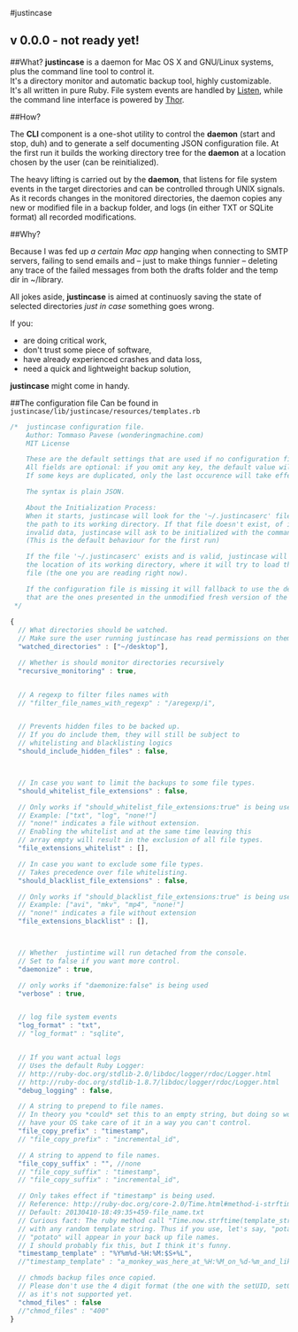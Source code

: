 #justincase  

v 0.0.0 - not ready yet!
---

##What?
__justincase__ is a daemon for Mac OS X and GNU/Linux systems, plus the command line tool to control it.  
It's a directory monitor and automatic backup tool, highly customizable.  
It's all written in pure Ruby. File system events are handled by [Listen](https://github.com/guard/listen), while the command line interface is powered by [Thor](https://github.com/wycats/thor).



##How?

The __CLI__ component is a one-shot utility to control the __daemon__ (start and stop, duh) and to generate a self documenting JSON configuration file. At the first run it builds the working directory tree for the __daemon__ at a location chosen by the user (can be reinitialized).
  
The heavy lifting is carried out by the __daemon__, that listens for file system events in the target directories and can be controlled through UNIX signals.  
As it records changes in the monitored directories, the daemon copies any new or modified file in a backup folder, and logs (in either TXT or SQLite format) all recorded modifications.  




##Why?

Because I was fed up _a certain Mac app_ hanging when connecting to SMTP servers, failing to send emails and – just to make things funnier – deleting any trace of the failed messages from both the drafts folder and the temp dir in ~/library.  

All jokes aside, __justincase__ is aimed at continuosly saving the state of selected directories _just in case_ something goes wrong.  

If you:

* are doing critical work,
* don't trust some piece of software,
* have already experienced crashes and data loss,
* need a quick and lightweight backup solution,

__justincase__ might come in handy.




##The configuration file
Can be found in `justincase/lib/justincase/resources/templates.rb`

```javascript
/*  justincase configuration file.
    Author: Tommaso Pavese (wonderingmachine.com)
    MIT License

    These are the default settings that are used if no configuration file is provided.
    All fields are optional: if you omit any key, the default value will be used.
    If some keys are duplicated, only the last occurence will take effect.

    The syntax is plain JSON.

    About the Initialization Process:
    When it starts, justincase will look for the '~/.justincaserc' file, which contains
    the path to its working directory. If that file doesn't exist, of if it cointains
    invalid data, justincase will ask to be initialized with the command 'justincase setup'.
    (This is the default behaviour for the first run)

    If the file '~/.justincaserc' exists and is valid, justincase will use it to determine
    the location of its working directory, where it will try to load the configuration
    file (the one you are reading right now).

    If the configuration file is missing it will fallback to use the default settings,
    that are the ones presented in the unmodified fresh version of the current file.
 */
 
{
  // What directories should be watched.
  // Make sure the user running justincase has read permissions on them
  "watched_directories" : ["~/desktop"],

  // Whether is should monitor directories recursively
  "recursive_monitoring" : true,


  // A regexp to filter files names with
  // "filter_file_names_with_regexp" : "/aregexp/i",


  // Prevents hidden files to be backed up.
  // If you do include them, they will still be subject to
  // whitelisting and blacklisting logics
  "should_include_hidden_files" : false,



  // In case you want to limit the backups to some file types.
  "should_whitelist_file_extensions" : false,

  // Only works if "should_whitelist_file_extensions:true" is being used.
  // Example: ["txt", "log", "none!"]
  // "none!" indicates a file without extension.
  // Enabling the whitelist and at the same time leaving this
  // array empty will result in the exclusion of all file types.
  "file_extensions_whitelist" : [],

  // In case you want to exclude some file types.
  // Takes precedence over file whitelisting.
  "should_blacklist_file_extensions" : false,

  // Only works if "should_blacklist_file_extensions:true" is being used.
  // Example: ["avi", "mkv", "mp4", "none!"]
  // "none!" indicates a file without extension
  "file_extensions_blacklist" : [],



  // Whether  justintime will run detached from the console.
  // Set to false if you want more control.
  "daemonize" : true,

  // only works if "daemonize:false" is being used
  "verbose" : true,


  // log file system events
  "log_format" : "txt",
  // "log_format" : "sqlite",


  // If you want actual logs
  // Uses the default Ruby Logger:
  // http://ruby-doc.org/stdlib-2.0/libdoc/logger/rdoc/Logger.html
  // http://ruby-doc.org/stdlib-1.8.7/libdoc/logger/rdoc/Logger.html
  "debug_logging" : false,

  // A string to prepend to file names.
  // In theory you *could* set this to an empty string, but doing so would
  // have your OS take care of it in a way you can't control.
  "file_copy_prefix" : "timestamp",
  // "file_copy_prefix" : "incremental_id",

  // A string to append to file names.
  "file_copy_suffix" : "", //none
  // "file_copy_suffix" : "timestamp",
  // "file_copy_suffix" : "incremental_id",

  // Only takes effect if "timestamp" is being used.
  // Reference: http://ruby-doc.org/core-2.0/Time.html#method-i-strftime
  // Default: 20130410-18:49:35+459-file_name.txt
  // Curious fact: The ruby method call "Time.now.strftime(template_str)" will work
  // with any random template string. Thus if you use, let's say, "potato", then
  // "potato" will appear in your back up file names.
  // I should probably fix this, but I think it's funny.
  "timestamp_template" : "%Y%m%d-%H:%M:$S+%L",
  //"timestamp_template" : "a_monkey_was_here_at_%H:%M_on_%d-%m_and_liked_what_she_saw",

  // chmods backup files once copied.
  // Please don't use the 4 digit format (the one with the setUID, setGID, StickyBit),
  // as it's not supported yet.
  "chmod_files" : false
  //"chmod_files" : "400"
}
```

